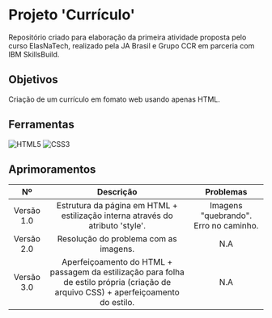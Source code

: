 # Projeto 'Currículo'

Repositório criado para elaboração da primeira atividade proposta pelo curso ElasNaTech, realizado pela JA Brasil e Grupo CCR em parceria com IBM SkillsBuild.

## Objetivos

Criação de um currículo em fomato web usando apenas HTML.

## Ferramentas

![HTML5](https://img.shields.io/badge/HTML5-000?style=for-the-badge&logo=html5)
![CSS3](https://img.shields.io/badge/CSS3-000?style=for-the-badge&logo=css3&logoColor=264CE4)

## Aprimoramentos

| Nº | Descrição | Problemas |
| :----: | :--------: | :-------------: |
|  Versão 1.0 |Estrutura da página em HTML + estilização interna através do atributo 'style'. |  Imagens "quebrando". Erro no caminho.      |      
|  Versão 2.0 | Resolução do problema com as imagens. |  N.A   |
|  Versão 3.0 | Aperfeiçoamento do HTML + passagem da estilização para folha de estilo própria (criação de arquivo CSS) + aperfeiçoamento do estilo. |  N.A   |

